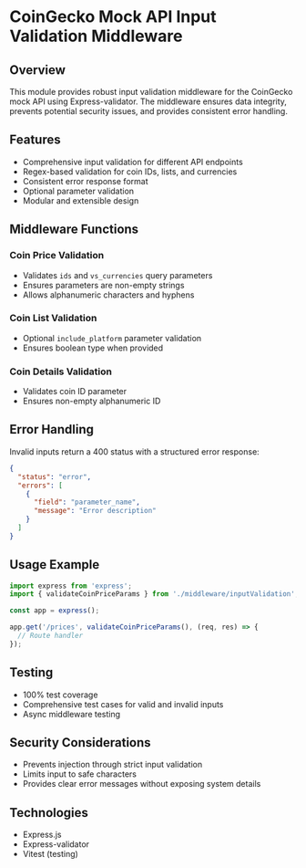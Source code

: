 # CoinGecko Mock API Input Validation Middleware

## Overview
This module provides robust input validation middleware for the CoinGecko mock API using Express-validator. The middleware ensures data integrity, prevents potential security issues, and provides consistent error handling.

## Features
- Comprehensive input validation for different API endpoints
- Regex-based validation for coin IDs, lists, and currencies
- Consistent error response format
- Optional parameter validation
- Modular and extensible design

## Middleware Functions
### Coin Price Validation
- Validates `ids` and `vs_currencies` query parameters
- Ensures parameters are non-empty strings
- Allows alphanumeric characters and hyphens

### Coin List Validation
- Optional `include_platform` parameter validation
- Ensures boolean type when provided

### Coin Details Validation
- Validates coin ID parameter
- Ensures non-empty alphanumeric ID

## Error Handling
Invalid inputs return a 400 status with a structured error response:
```json
{
  "status": "error",
  "errors": [
    {
      "field": "parameter_name",
      "message": "Error description"
    }
  ]
}
```

## Usage Example
```javascript
import express from 'express';
import { validateCoinPriceParams } from './middleware/inputValidation';

const app = express();

app.get('/prices', validateCoinPriceParams(), (req, res) => {
  // Route handler
});
```

## Testing
- 100% test coverage
- Comprehensive test cases for valid and invalid inputs
- Async middleware testing

## Security Considerations
- Prevents injection through strict input validation
- Limits input to safe characters
- Provides clear error messages without exposing system details

## Technologies
- Express.js
- Express-validator
- Vitest (testing)